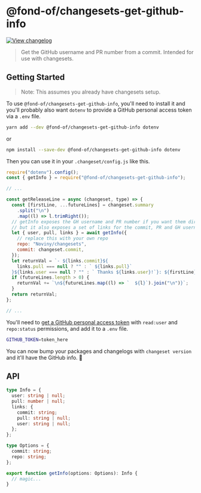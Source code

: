 # @fond-of/changesets-get-github-info

[![View changelog](https://img.shields.io/badge/changelogs.xyz-Explore%20Changelog-brightgreen)](https://changelogs.xyz/@fond-of/changesets-get-github-info)

> Get the GitHub username and PR number from a commit. Intended for use with changesets.

## Getting Started

> Note: This assumes you already have changesets setup.

To use `@fond-of/changesets-get-github-info`, you'll need to install it and you'll probably also want `dotenv` to provide a GitHub personal access token via a `.env` file.

```bash
yarn add --dev @fond-of/changesets-get-github-info dotenv
```

or

```bash
npm install --save-dev @fond-of/changesets-get-github-info dotenv
```

Then you can use it in your `.changeset/config.js` like this.

```jsx
require("dotenv").config();
const { getInfo } = require("@fond-of/changesets-get-github-info");

// ...

const getReleaseLine = async (changeset, type) => {
  const [firstLine, ...futureLines] = changeset.summary
    .split("\n")
    .map((l) => l.trimRight());
  // getInfo exposes the GH username and PR number if you want them directly
  // but it also exposes a set of links for the commit, PR and GH username
  let { user, pull, links } = await getInfo({
    // replace this with your own repo
    repo: "Noviny/changesets",
    commit: changeset.commit,
  });
  let returnVal = `- ${links.commit}${
    links.pull === null ? "" : ` ${links.pull}`
  }${links.user === null ? "" : ` Thanks ${links.user}!`}: ${firstLine}`;
  if (futureLines.length > 0) {
    returnVal += `\n${futureLines.map((l) => `  ${l}`).join("\n")}`;
  }
  return returnVal;
};

// ...
```

You'll need to [get a GitHub personal access token](https://github.com/settings/tokens/new) with `read:user` and `repo:status` permissions, and add it to a `.env` file.

```bash
GITHUB_TOKEN=token_here
```

You can now bump your packages and changelogs with `changeset version` and it'll have the GitHub info. 🎉

## API

```ts
type Info = {
  user: string | null;
  pull: number | null;
  links: {
    commit: string;
    pull: string | null;
    user: string | null;
  };
};

type Options = {
  commit: string;
  repo: string;
};

export function getInfo(options: Options): Info {
  // magic...
}
```
